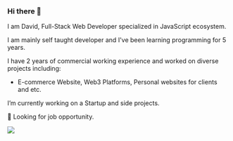 ### Hi there 👋

I am David, Full-Stack Web Developer specialized in JavaScript ecosystem. 

I am mainly self taught developer and I've been learning programming for 5 years.

I have 2 years of commercial working experience and worked on diverse projects including:

- E-commerce Website, Web3 Platforms, Personal websites for clients and etc.

I’m currently working on a Startup and side projects.

🔭 Looking for job opportunity.

<picture>
    <source media="(prefers-color-scheme: dark)" srcset="https://streak-stats.demolab.com?user=David-Koshkadze&theme=dark" />
    <img src="https://streak-stats.demolab.com?user=David-Koshkadze&theme=default" />
</picture>
